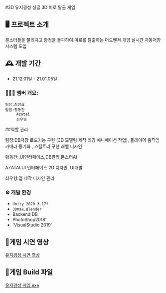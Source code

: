 #3D 유지경성
싱글 3D 미로 탈출 게임

## 🖥️ 프로젝트 소개
몬스터들을 물리치고 함정을 돌파하여 
미로를 탈출하는 어드밴쳐 게임 실시간 자동저장 시스템 도입

## 🕰️ 개발 기간
* 21.12.01일 - 21.01.05일

### 🧑‍🤝‍🧑 멤버 개요:
    팀장:최성효
    팀원:황동건
         Azatai
         최우형 

##역할 관리
<p>팀장:DB저장 로드기능 구현 (3D 모델링 제작 리깅 애니메이션 작업), 플레이어 움직임 카메라 동기화 , 스킬트리 구현 래벨 디자인</p>

<p>황동건:,UI인터페이스,DB관리,몬스터AI</p>

<p>AZATAI:UI 인터페이스 2D 디자인, UI개발</p>

<p>최우형:맵 제작 디자인 관리</p>

### ⚙️ 개발 환경
- `Unity 2020.3.17f`
- `3DMax,Blender`
-  Backend DB
-  PhotoShop2018'
- 'VisualStudio 2019'

## 📌게임 시연 영상
<a href="https://youtu.be/_zqKOrYrl3s"> 유지경성 시연 영상 </a>
## 📌게임 Build 파일
<a href="https://drive.google.com/file/d/1Zh8H1XexYPnsUpSSKMmyO5IYh6AaD5Vs/view?usp=sharing"> 유지경성 게임.exe </a>
